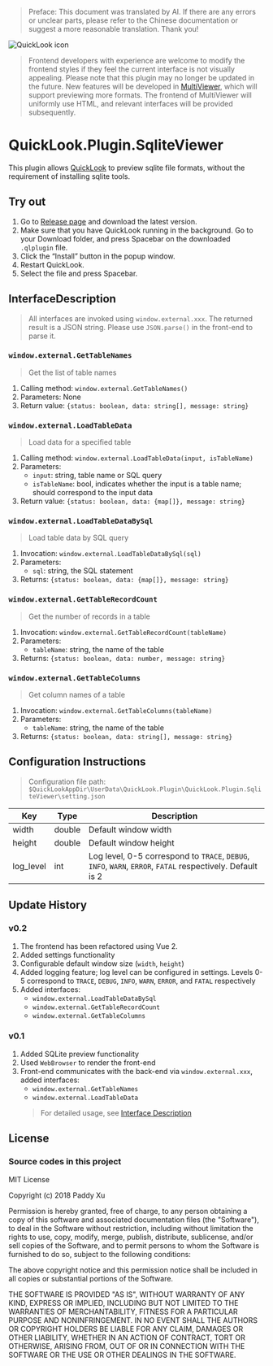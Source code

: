 > Preface: This document was translated by AI. If there are any errors or unclear parts, please refer to the Chinese documentation or suggest a more reasonable translation. Thank you!

![QuickLook icon](https://user-images.githubusercontent.com/1687847/29485863-8cd61b7c-84e2-11e7-97d5-eacc2ba10d28.png)

> Frontend developers with experience are welcome to modify the frontend styles if they feel the current interface is not visually appealing.
> Please note that this plugin may no longer be updated in the future. New features will be developed in [MultiViewer](https://github.com/heicycyu/QuickLook.Plugin.MultiViewer), which will support previewing more formats. The frontend of MultiViewer will uniformly use HTML, and relevant interfaces will be provided subsequently.

# QuickLook.Plugin.SqliteViewer

This plugin allows [QuickLook](https://github.com/QL-Win/QuickLook) to preview sqlite file formats, without the requirement of installing sqlite tools.

## Try out

1. Go to [Release page](https://github.com/QL-Win/QuickLook.Plugin.SqliteViewer/releases) and download the latest version.
2. Make sure that you have QuickLook running in the background. Go to your Download folder, and press <key>Spacebar</key> on the downloaded `.qlplugin` file.
3. Click the “Install” button in the popup window.
4. Restart QuickLook.
5. Select the file and press <key>Spacebar</key>.

## InterfaceDescription
> All interfaces are invoked using `window.external.xxx`. The returned result is a JSON string. Please use `JSON.parse()` in the front-end to parse it.

### `window.external.GetTableNames`
> Get the list of table names
1. Calling method: `window.external.GetTableNames()`
2. Parameters: None
3. Return value: `{status: boolean, data: string[], message: string}`

### `window.external.LoadTableData`
> Load data for a specified table
1. Calling method: `window.external.LoadTableData(input, isTableName)`
2. Parameters:
    - `input`: string, table name or SQL query
    - `isTableName`: bool, indicates whether the input is a table name; should correspond to the input data
3. Return value: `{status: boolean, data: {map[]}, message: string}`

### `window.external.LoadTableDataBySql`
> Load table data by SQL query
1. Invocation: `window.external.LoadTableDataBySql(sql)`
2. Parameters:
   - `sql`: string, the SQL statement
3. Returns: `{status: boolean, data: {map[]}, message: string}`

### `window.external.GetTableRecordCount`
> Get the number of records in a table
1. Invocation: `window.external.GetTableRecordCount(tableName)`
2. Parameters:
   - `tableName`: string, the name of the table
3. Returns: `{status: boolean, data: number, message: string}`

### `window.external.GetTableColumns`
> Get column names of a table
1. Invocation: `window.external.GetTableColumns(tableName)`
2. Parameters:
   - `tableName`: string, the name of the table
3. Returns: `{status: boolean, data: string[], message: string}`


## Configuration Instructions
> Configuration file path: `$QuickLookAppDir\UserData\QuickLook.Plugin\QuickLook.Plugin.SqliteViewer\setting.json`

| Key       | Type   | Description |
|-----------|--------|-------------|
| width     | double | Default window width |
| height    | double | Default window height |
| log_level | int    | Log level, 0-5 correspond to `TRACE`, `DEBUG`, `INFO`, `WARN`, `ERROR`, `FATAL` respectively. Default is 2 |


## Update History
### v0.2
1. The frontend has been refactored using Vue 2.
2. Added settings functionality
3. Configurable default window size (`width`, `height`)
4. Added logging feature; log level can be configured in settings.
   Levels 0-5 correspond to `TRACE`, `DEBUG`, `INFO`, `WARN`, `ERROR`, and `FATAL` respectively
5. Added interfaces:
   - `window.external.LoadTableDataBySql`
   - `window.external.GetTableRecordCount`
   - `window.external.GetTableColumns`

### v0.1
1. Added SQLite preview functionality
2. Used `WebBrowser` to render the front-end
3. Front-end communicates with the back-end via `window.external.xxx`, added interfaces:
   - `window.external.GetTableNames`
   - `window.external.LoadTableData`
   > For detailed usage, see [Interface Description](##InterfaceDescription)


## License

### Source codes in this project

MIT License

Copyright (c) 2018 Paddy Xu

Permission is hereby granted, free of charge, to any person obtaining a copy of this software and associated documentation files (the "Software"), to deal in the Software without restriction, including without limitation the rights to use, copy, modify, merge, publish, distribute, sublicense, and/or sell copies of the Software, and to permit persons to whom the Software is furnished to do so, subject to the following conditions:

The above copyright notice and this permission notice shall be included in all copies or substantial portions of the Software.

THE SOFTWARE IS PROVIDED "AS IS", WITHOUT WARRANTY OF ANY KIND, EXPRESS OR IMPLIED, INCLUDING BUT NOT LIMITED TO THE WARRANTIES OF MERCHANTABILITY, FITNESS FOR A PARTICULAR PURPOSE AND NONINFRINGEMENT. IN NO EVENT SHALL THE AUTHORS OR COPYRIGHT HOLDERS BE LIABLE FOR ANY CLAIM, DAMAGES OR OTHER LIABILITY, WHETHER IN AN ACTION OF CONTRACT, TORT OR OTHERWISE, ARISING FROM, OUT OF OR IN CONNECTION WITH THE SOFTWARE OR THE USE OR OTHER DEALINGS IN THE SOFTWARE.
